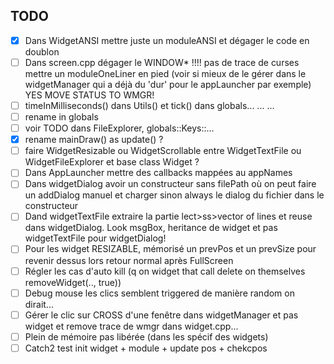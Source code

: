 ## TODO

 - [x] Dans WidgetANSI mettre juste un moduleANSI et dégager le code en doublon
 - [ ] Dans screen.cpp dégager le WINDOW* !!!! pas de trace de curses mettre un moduleOneLiner en pied (voir si mieux de le gérer dans le widgetManager qui a déjà du 'dur' pour le appLauncher par exemple) YES MOVE STATUS TO WMGR!
 - [ ] timeInMilliseconds() dans Utils() et tick() dans globals... ... ...
 - [ ] rename in globals 
 - [ ] voir TODO dans FileExplorer, globals::Keys::...
 - [x] rename mainDraw() as update() ?
 - [ ] faire WidgetResizable ou WidgetScrollable entre WidgetTextFile ou WidgetFileExplorer et base class Widget ?
 - [ ] Dans AppLauncher mettre des callbacks mappées au appNames
 - [ ] Dans widgetDialog avoir un constructeur sans filePath où on peut faire un addDialog manuel et charger sinon always le dialog du fichier dans le constructeur
 - [ ] Dand widgetTextFile extraire la partie lect>ss>vector of lines et reuse dans widgetDialog. Look msgBox, heritance de widget et pas widgetTextFile pour widgetDialog!
 - [ ] Pour les widget RESIZABLE, mémorisé un prevPos et un prevSize pour revenir dessus lors retour normal après FullScreen <F>
 - [ ] Régler les cas d'auto kill (q on widget that call delete on themselves removeWidget(.., true))
 - [ ] Debug mouse les clics semblent triggered de manière random on dirait...
 - [ ] Gérer le clic sur CROSS d'une fenêtre dans widgetManager et pas widget et remove trace de wmgr dans widget.cpp...
 - [ ] Plein de mémoire pas libérée (dans les spécif des widgets)
 - [ ] Catch2 test init widget + module + update pos + chekcpos